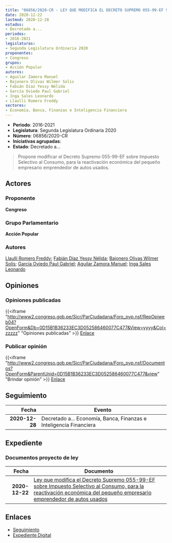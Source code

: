 ```yaml
---
title: "06856/2020-CR - LEY QUE MODIFICA EL DECRETO SUPREMO 055-99-EF SOBRE IMPUESTO SELECTIVO AL CONSUMO, PARA LA REACTIVACIÓN ECONÓMICA DEL PEQUEÑO EMPRESARIO EMPRENDEDOR DE AUTOS USADOS"
date: 2020-12-22
lastmod: 2020-12-28
estados:
- Decretado a...
periodos:
- 2016-2021
legislaturas:
- Segunda Legislatura Ordinaria 2020
proponentes:
- Congreso
grupos:
- Acción Popular
autores:
- Aguilar Zamora Manuel
- Bajonero Olivas Wilmer Solis
- Fabián Díaz Yessy Nélida
- García Oviedo Paul Gabriel
- Inga Sales Leonardo
- Llaulli Romero Freddy
sectores:
- Economía, Banca, Finanzas e Inteligencia Financiera
---
```

- **Periodo**: 2016-2021
- **Legislatura**: Segunda Legislatura Ordinaria 2020
- **Número**: 06856/2020-CR
- **Iniciativas agrupadas**: 
- **Estado**: Decretado a...

> Propone modificar el Decreto Supremo 055-99-EF sobre Impuesto Selectivo al Consumo, para la reactivación económica del pequeño empresario emprendedor de autos usados.


## Actores

### Proponente

**Congreso**

### Grupo Parlamentario

**Acción Popular**

### Autores

[Llaulli Romero Freddy](mailto:mailto:fllaulli@congreso.gob.pe); [Fabián Díaz Yessy Nélida](mailto:mailto:yfabian@congreso.gob.pe); [Bajonero Olivas Wilmer Solis](mailto:mailto:wbajonero@congreso.gob.pe); [García Oviedo Paul Gabriel](mailto:mailto:pgarcia@congreso.gob.pe); [Aguilar Zamora Manuel](mailto:mailto:maguilarz@congreso.gob.pe); [Inga Sales Leonardo](mailto:mailto:lingas@congreso.gob.pe)

## Opiniones

### Opiniones publicadas

{{<iframe "http://www2.congreso.gob.pe/Sicr/ParCiudadana/Foro_pvp.nsf/RepOpiweb04?OpenForm&Db=0D15B1B36233EC3D052586460077C477&View=yyyy&Col=zzzzz" "Opiniones publicadas" >}}
[Enlace](http://www2.congreso.gob.pe/Sicr/ParCiudadana/Foro_pvp.nsf/RepOpiweb04?OpenForm&Db=0D15B1B36233EC3D052586460077C477&View=yyyy&Col=zzzzz)

### Publicar opinión

{{<iframe "http://www2.congreso.gob.pe/Sicr/ParCiudadana/Foro_pvp.nsf/Documentos?OpenForm&ParentUnid=0D15B1B36233EC3D052586460077C477&view" "Brindar opinión" >}}
[Enlace](http://www2.congreso.gob.pe/Sicr/ParCiudadana/Foro_pvp.nsf/Documentos?OpenForm&ParentUnid=0D15B1B36233EC3D052586460077C477&view)


## Seguimiento

| Fecha | Evento |
|------:|--------|
| **2020-12-28** | Decretado a... Economía, Banca, Finanzas e Inteligencia Financiera |

## Expediente

### Documentos proyecto de ley

| Fecha | Documento |
|------:|-----------|
| **2020-12-22** | [Ley que modifica el Decreto Supremo 055-99-EF sobre Impuesto Selectivo al Consumo, para la reactivación económica del pequeño empresario emprendedor de autos usados](http://www.leyes.congreso.gob.pe/Documentos/2016_2021/Proyectos_de_Ley_y_de_Resoluciones_Legislativas/PL06855-20201222.pdf) |

## Enlaces

- [Seguimiento](http://www2.congreso.gob.pe/Sicr/TraDocEstProc/CLProLey2016.nsf/f7fff46988ca05b1052578e100829cc7/151173374eabbb01052586460082f296?OpenDocument)
- [Expediente Digital](http://www2.congreso.gob.pe/Sicr/TraDocEstProc/Expvirt_2011.nsf/visbusqptramdoc1621/06856?opendocument)

